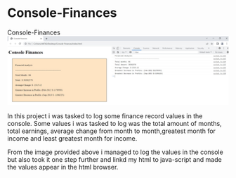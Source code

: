 # Console-Finances
Console-Finances
![Alt text](img/cf.jpg)

In this project i was tasked to log some finance record values in the console.
Some values i was tasked to log was the total amount of months, total earnings, average change from month to month,greatest month for income and least greatest month for income.

From the image provided above i managed to log the values in the console but also took it one step further and linkd my html to java-script and made the values appear in the html browser.